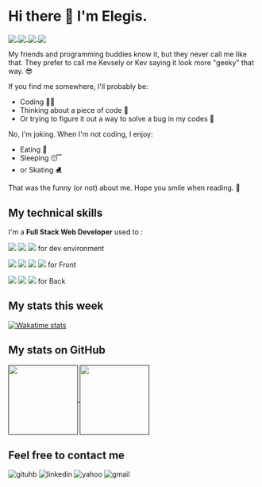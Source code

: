 # Hi there 👋 I'm Elegis. 
<a href="https://github.com/Kevsely">
  <img align="center" src="https://img.shields.io/badge/GitHub-000000?style=for-the-badge&logo=GitHub&logoColor=white" />
</a>
<a href="https://www.linkedin.com/in/Kevsely/">
  <img align="center" src="https://img.shields.io/badge/linkedin-0e76a8?style=for-the-badge&logo=linkedin&logoColor=white" />
</a>
<a href="mailto:elegis.sossou@yahoo.com">
  <img align="center" src="https://img.shields.io/badge/yahoo-720e9e?style=for-the-badge&logo=yahoo&logoColor=white" />
</a>
<a href="mailto:elegis.sossou@gmail.com">
  <img align="center" src="https://img.shields.io/badge/gmail-EA4335?style=for-the-badge&logo=gmail&logoColor=white" />
</a>


My friends and programming buddies know it, but they never call me like that.
They prefer to call me Kevsely or Kev saying it look more "geeky" that way. 😎

If you find me somewhere, I'll probably be: 
- Coding 👨‍💻
- Thinking about a piece of code 🤔
- Or trying to figure it out a way to solve a bug in my codes 🤯 

No, I'm joking. When I'm not coding, I enjoy:
- Eating 🤤
- Sleeping 😴  
- or Skating ⛸ 

That was the funny (or not) about me. 
Hope you smile when reading. 🙂

## My technical skills 
I'm a **Full Stack Web Developer** used to : 


![](https://img.shields.io/badge/OS-Linux-informational?style=flat&logo=linux&logoColor=white&color=blue)
![](https://img.shields.io/badge/Shell-Bash-informational?style=flat&logo=gnubash&logoColor=white&color=blue)
![](https://img.shields.io/badge/Editor-VSCode-informational?style=flat&logo=visualstudiocode&logoColor=white&color=blue)  for dev environment


![](https://img.shields.io/badge/Code-HTML-informational?style=flat&logo=html5&logoColor=white&color=blue)
![](https://img.shields.io/badge/Code-CSS-informational?style=flat&logo=css3&logoColor=white&color=blue)
![](https://img.shields.io/badge/Code-JavaScript-informational?style=flat&logo=javascript&logoColor=white&color=blue)
  ![](https://img.shields.io/badge/Code-React-informational?style=flat&logo=react&logoColor=white&color=blue)  for Front
  
![](https://img.shields.io/badge/Code-Node.js-informational?style=flat&logo=nodedotjs&logoColor=white&color=blue)
![](https://img.shields.io/badge/Code-Express.js-informational?style=flat&logo=express&logoColor=white&color=blue)
![](https://img.shields.io/badge/Tool-PostgreSQL-informational?style=flat&logo=postgresql&logoColor=white&color=blue)  for Back

## My stats this week
<!--START_SECTION:main-->
<!--END_SECTION:main-->

[![Wakatime stats](https://github-readme-stats.vercel.app/api/wakatime?username=Kevsely)](https://github.com/Kevsely)

## My stats on GitHub
<a href="">
  <img height="140em" align="center" src="https://github-readme-stats.vercel.app/api?username=Kevsely&show_icons=true&hide=stars&count_private=true" />
</a>
<a href="">
  <img height="140em" align="center" src="https://github-readme-stats.vercel.app/api/top-langs/?username=Kevsely&layout=compact" />
</a>


## Feel free to contact me 

![gituhb](https://img.shields.io/badge/GitHub-000000?style=for-the-badge&logo=GitHub&logoColor=white)
![linkedin](https://img.shields.io/badge/linkedin-0e76a8?style=for-the-badge&logo=linkedin&logoColor=white)
![yahoo](https://img.shields.io/badge/yahoo-720e9e?style=for-the-badge&logo=yahoo&logoColor=white)
![gmail](https://img.shields.io/badge/gmail-EA4335?style=for-the-badge&logo=gmail&logoColor=white)
